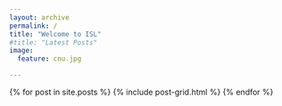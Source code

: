 ```yaml
---
layout: archive
permalink: /
title: "Welcome to ISL"
#title: "Latest Posts"
image:
  feature: cnu.jpg

---
```


<div class="tiles">
{% for post in site.posts %}
	{% include post-grid.html %}
{% endfor %}
</div>
